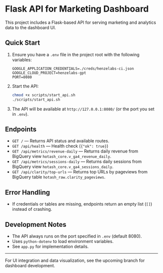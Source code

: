 # Flask API for Marketing Dashboard

This project includes a Flask-based API for serving marketing and analytics data to the dashboard UI.

## Quick Start

1. Ensure you have a `.env` file in the project root with the following variables:
   ```env
   GOOGLE_APPLICATION_CREDENTIALS=./creds/henzelabs-ci.json
   GOOGLE_CLOUD_PROJECT=henzelabs-gpt
   PORT=8080
   ```
2. Start the API:
   ```sh
   chmod +x scripts/start_api.sh
   ./scripts/start_api.sh
   ```
3. The API will be available at `http://127.0.0.1:8080/` (or the port you set in `.env`).

## Endpoints

- `GET /` — Returns API status and available routes.
- `GET /api/health` — Health check (`{"ok": true}`)
- `GET /api/metrics/revenue-daily` — Returns daily revenue from BigQuery view `hotash_core.v_ga4_revenue_daily`.
- `GET /api/metrics/sessions-daily` — Returns daily sessions from BigQuery view `hotash_core.v_ga4_sessions_daily`.
- `GET /api/clarity/top-urls` — Returns top URLs by pageviews from BigQuery table `hotash_raw.clarity_pageviews`.

## Error Handling

- If credentials or tables are missing, endpoints return an empty list (`[]`) instead of crashing.

## Development Notes

- The API always runs on the port specified in `.env` (default 8080).
- Uses `python-dotenv` to load environment variables.
- See `app.py` for implementation details.

---

For UI integration and data visualization, see the upcoming branch for dashboard development.

